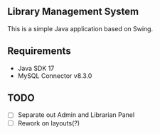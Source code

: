 ## Library Management System

This is a simple Java application based on Swing.

## Requirements

- Java SDK 17
- MySQL Connector v8.3.0

## TODO

- [ ] Separate out Admin and Librarian Panel
- [ ] Rework on layouts(?)
